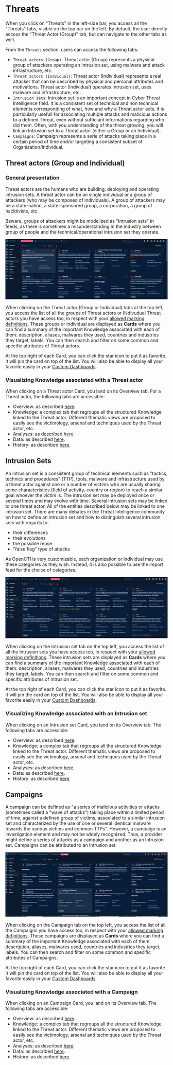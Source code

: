 # Threats 

When you click on "Threats" in the left-side bar, you access all the "Threats" tabs, visible on the top bar on the left. By default, the user directly access the "Threat Actor (Group)" tab, but can navigate to the other tabs as well.

From the `Threats` section, users can access the following tabs:

- `Threat actors (Group)`: Threat actor (Group) represents a physical group of attackers operating an Intrusion set, using malware and attack infrastructure, etc.
- `Threat actors (Indvidual)`: Threat actor (Individual) represents a real attacker that can be described by physical and personal attributes and motivations. Threat actor (Individual) operates Intrusion set, uses malware and infrastructure, etc.
- `Intrusion sets`: Intrusion set is an important concept in Cyber Threat Intelligence field. It is a consistent set of technical and non technical elements corresponding of what, how and why a Threat actor acts. it is particularly usefull for associating multiple attacks and malicious actions to a defined Threat, even without sufficiant informations regarding who did them. Often, with you understanding of the threat growing, you will link an Intrusion set to a Threat actor (either a Group or an Individual).
- `Campaigns`: Campaign represents a serie of attacks taking place in a certain period of time and/or targeting a consistent subset of Organization/Individual.

## Threat actors (Group and Individual)

### General presentation

Threat actors are the humans who are building, deploying and operating intrusion sets. A threat actor can be an single individual or a group of attackers (who may be composed of individuals). A group of attackers may be a state-nation, a state-sponsored group, a corporation, a group of hacktivists, etc. 

Beware, groups of attackers might be modelized as "Intrusion sets" in feeds, as there is sometimes a misunderstanding in the industry between group of people and the technical/operational intrusion set they operate.

![The Threat actor (Group) cards](assets/cards-threat-group.png)

When clicking on the Threat actor (Group or Individual) tabs at the top left, you access the list of all the groups of Threat actors or INdivudual Threat actors you have access too, in respect with your [allowed marking definitions](../administration/users.md). These groups or individual are displayed as **Cards** where you can find a summary of the important Knowledge associated with each of them: description, aliases, malwares they used, countries and industries they target, labels. You can then search and filter on some common and specific attributes of Threat actors.

At the top right of each Card, you can click the star icon to put it as favorite. It will pin the card on top of the list. You will also be able to display all your favorite easily in your [Custom Dashboards](dashboards.md).

### Visualizing Knowledge associated with a Threat actor

When clicking on a Threat actor Card, you land on its Overview tab. For a Threat actor, the following tabs are accessible:

- Overview: as described [here](overview.md).
- Knowledge: a complex tab that regroups all the structured Knowledge linked to the Threat actor. Different thematic views are proposed to easily see the victimology, arsenal and techniques used by the Threat actor, etc. 
- Analyses: as described [here](overview.md).
- Data: as described [here](overview.md).
- History: as described [here](overview.md).

## Intrusion Sets

An intrusion set is a consistent group of technical elements such as "tactics, technics and procedures" (TTP), tools, malware and infrastructure used by a threat actor against one or a number of victims who are usually sharing some characteristics (field of activity, country or region) to reach a similar goal whoever the victim is. The intrusion set may be deployed once or several times and may evolve with time.
Several intrusion sets may be linked to one threat actor. All of the entities described below may be linked to one intrusion set. There are many debates in the Threat Intelligence community on how to define an intrusion set and how to distinguish several intrusion sets with regards to:

- their differences
- their evolutions
- the possible reuse
- "false flag" type of attacks

As OpenCTI is very customizable, each organization or individual may use these categories as they wish. Instead, it is also possible to use the import feed for the choice of categories.

![Intrusion set Cards](assets/instrusion-set-cards.png)

When clicking on the Intrusion set tab on the top left, you access the list of all the Intrusion sets you have access too, in respect with your [allowed marking definitions](../administration/users.md). These intrusion sets are displayed as **Cards** where you can find a summary of the important Knowledge associated with each of them: description, aliases, malwares they used, countries and industries they target, labels. You can then search and filter on some common and specific attributes of Intrusion set.

At the top right of each Card, you can click the star icon to put it as favorite. It will pin the card on top of the list. You will also be able to display all your favorite easily in your [Custom Dashboards](dashboards.md).

### Visualizing Knowledge associated with an Intrusion set

When clicking on an Intrusion set Card, you land on its Overview tab. The following tabs are accessible:

- Overview: as described [here](overview.md).
- Knowledge: a complex tab that regroups all the structured Knowledge linked to the Threat actor. Different thematic views are proposed to easily see the victimology, arsenal and techniques used by the Threat actor, etc. 
- Analyses: as described [here](overview.md).
- Data: as described [here](overview.md).
- History: as described [here](overview.md).


## Campaigns

A campaign can be defined as "a series of malicious activities or attacks (sometimes called a "wave of attacks") taking place within a limited period of time, against a defined group of victims, associated to a similar intrusion set and characterized by the use of one or several identical malware towards the various victims and common TTPs".
However, a campaign is an investigation element and may not be widely recognized. Thus, a provider might define a series of attacks as a campaign and another as an intrusion set.
Campaigns can be attributed to an Intrusion set.

![Campaings cards](assets/campaigns-cards.png)

When clicking on the Campaign tab on the top left, you access the list of all the Campaigns you have access too, in respect with your [allowed marking definitions](../administration/users.md). These campaigns are displayed as **Cards** where you can find a summary of the important Knowledge associated with each of them: description, aliases, malwares used, countries and industries they target, labels. You can then search and filter on some common and specific attributes of Campaigns.

At the top right of each Card, you can click the star icon to put it as favorite. It will pin the card on top of the list. You will also be able to display all your favorite easily in your [Custom Dashboards](dashboards.md).

### Visualizing Knowledge associated with a Campaign

When clicking on an Campaign Card, you land on its Overview tab. The following tabs are accessible:

- Overview: as described [here](overview.md).
- Knowledge: a complex tab that regroups all the structured Knowledge linked to the Threat actor. Different thematic views are proposed to easily see the victimology, arsenal and techniques used by the Threat actor, etc. 
- Analyses: as described [here](overview.md).
- Data: as described [here](overview.md).
- History: as described [here](overview.md).